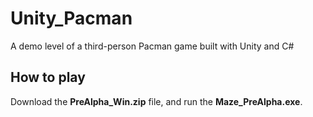 # Unity_Pacman
A demo level of a third-person Pacman game built with Unity and C#

## How to play
Download the <b>PreAlpha_Win.zip</b> file, and run the <b>Maze_PreAlpha.exe</b>. 
